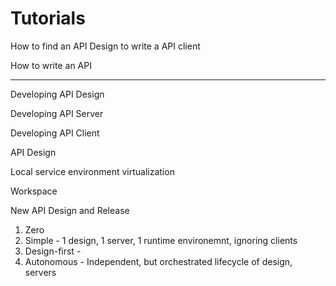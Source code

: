 # Tutorials

How to find an API Design to write a API client

How to write an API 



---

Developing API Design

Developing API Server

Developing API Client

API Design

Local service environment virtualization

Workspace

New API Design and Release

1. Zero
2. Simple - 1 design, 1 server, 1 runtime environemnt, ignoring clients
3. Design-first -
4. Autonomous - Independent, but orchestrated lifecycle of design, servers 



